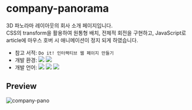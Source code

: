 # company-panorama
3D 파노라마 레이아웃의 회사 소개 페이지입니다.<br>
CSS의 transform을 활용하여 원통형 배치, 전체적 회전을 구현하고, JavaScript로 article에 마우스 호버 시 애니메이션이 정지 되게 하였습니다.
- 참고 서적: `Do it! 인터랙티브 웹 페이지 만들기`
- 개발 환경: <img src="https://img.shields.io/badge/Windows-0078D6?style=flat&logo=Windows&logoColor=white"/> <img src="https://img.shields.io/badge/VS_Code-007ACC?style=flat&logo=VisualStudioCode&logoColor=white"/>
- 개발 언어: <img src="https://img.shields.io/badge/HTML5-E34F26?style=flat&logo=HTML5&logoColor=white"/> <img src="https://img.shields.io/badge/CSS3-1572B6?style=flat&logo=CSS3&logoColor=white"/> <img src="https://img.shields.io/badge/JavaScript-F7DF1E?style=flat&logo=JavaScript&logoColor=white"/>

## Preview
![company-pano](https://user-images.githubusercontent.com/60216512/155978901-88360faf-1824-47ea-bd39-ee2833004a0f.png)
